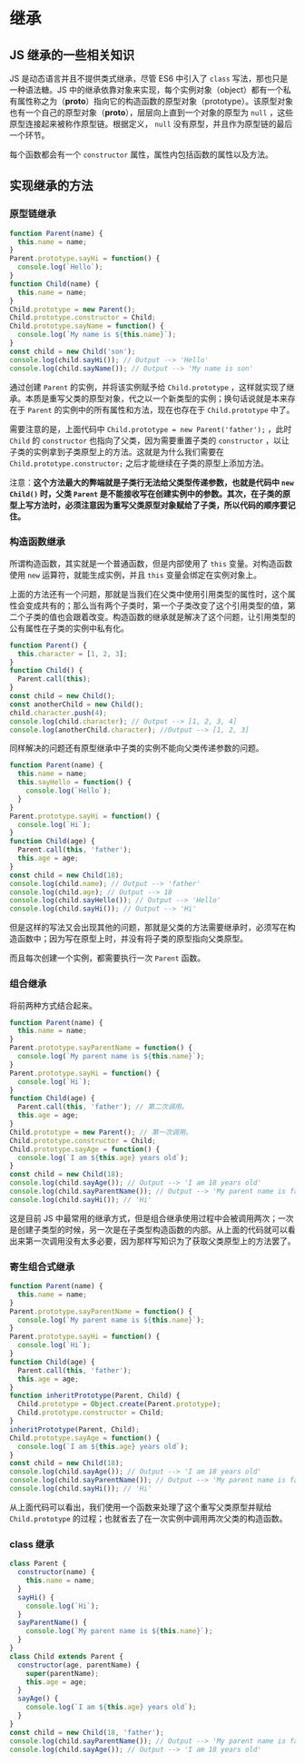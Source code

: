 # 继承

## JS 继承的一些相关知识

JS 是动态语言并且不提供类式继承，尽管 ES6 中引入了 `class` 写法，那也只是一种语法糖。JS 中的继承依靠对象来实现，每个实例对象（object）都有一个私有属性称之为（__proto__）指向它的构造函数的原型对象（prototype）。该原型对象也有一个自己的原型对象（__proto__），层层向上直到一个对象的原型为 `null` ，这些原型连接起来被称作原型链。根据定义， `null` 没有原型，并且作为原型链的最后一个环节。

每个函数都会有一个 `constructor` 属性，属性内包括函数的属性以及方法。

## 实现继承的方法

### 原型链继承

```js
function Parent(name) {
  this.name = name;
}
Parent.prototype.sayHi = function() {
  console.log(`Hello`);
}
function Child(name) {
  this.name = name;
}
Child.prototype = new Parent();
Child.prototype.constructor = Child;
Child.prototype.sayName = function() {
  console.log(`My name is ${this.name}`);
}
const child = new Child('son');
console.log(child.sayHi()); // Output --> 'Hello'
console.log(child.sayName()); // Output --> 'My name is son'
```

通过创建 `Parent` 的实例，并将该实例赋予给 `Child.prototype` ，这样就实现了继承。本质是重写父类的原型对象，代之以一个新类型的实例；换句话说就是本来存在于 `Parent` 的实例中的所有属性和方法，现在也存在于 `Child.prototype` 中了。

需要注意的是，上面代码中 `Child.prototype = new Parent('father');` ，此时 `Child` 的 `constructor` 也指向了父类，因为需要重置子类的 `constructor` ，以让子类的实例拿到子类原型上的方法。这就是为什么我们需要在 `Child.prototype.constructor;` 之后才能继续在子类的原型上添加方法。

注意：**这个方法最大的弊端就是子类行无法给父类型传递参数，也就是代码中 `new Child()` 时，父类 `Parent` 是不能接收写在创建实例中的参数。其次，在子类的原型上写方法时，必须注意因为重写父类原型对象赋给了子类，所以代码的顺序要记住。**

### 构造函数继承

所谓构造函数，其实就是一个普通函数，但是内部使用了 `this` 变量。对构造函数使用 `new` 运算符，就能生成实例，并且 `this` 变量会绑定在实例对象上。

上面的方法还有一个问题，那就是当我们在父类中使用引用类型的属性时，这个属性会变成共有的；那么当有两个子类时，第一个子类改变了这个引用类型的值，第二个子类的值也会跟着改变。构造函数的继承就是解决了这个问题，让引用类型的公有属性在子类的实例中私有化。

```js
function Parent() {
  this.character = [1, 2, 3];
}
function Child() {
  Parent.call(this);
}
const child = new Child();
const anotherChild = new Child();
child.character.push(4);
console.log(child.character); // Output --> [1, 2, 3, 4]
console.log(anotherChild.character); //Output --> [1, 2, 3]
```

同样解决的问题还有原型继承中子类的实例不能向父类传递参数的问题。

```js
function Parent(name) {
  this.name = name;
  this.sayHello = function() {
    console.log(`Hello`);
  }
}
Parent.prototype.sayHi = function() {
  console.log(`Hi`);
}
function Child(age) {
  Parent.call(this, 'father');
  this.age = age;
}
const child = new Child(18);
console.log(child.name); // Output --> 'father'
console.log(child.age); // Output --> 18
console.log(child.sayHello()); // Output --> 'Hello'
console.log(child.sayHi()); // Output --> 'Hi'
```

但是这样的写法又会出现其他的问题，那就是父类的方法需要继承时，必须写在构造函数中；因为写在原型上时，并没有将子类的原型指向父类原型。

而且每次创建一个实例，都需要执行一次 `Parent` 函数。

### 组合继承

将前两种方式结合起来。

```js
function Parent(name) {
  this.name = name;
}
Parent.prototype.sayParentName = function() {
  console.log(`My parent name is ${this.name}`);
}
Parent.prototype.sayHi = function() {
  console.log(`Hi`);
}
function Child(age) {
  Parent.call(this, 'father'); // 第二次调用。
  this.age = age;
}
Child.prototype = new Parent(); // 第一次调用。
Child.prototype.constructor = Child;
Child.prototype.sayAge = function() {
  console.log(`I am ${this.age} years old`);
}
const child = new Child(18);
console.log(child.sayAge()); // Output --> 'I am 18 years old'
console.log(child.sayParentName()); // Output --> 'My parent name is father'
console.log(child.sayHi()); // 'Hi'
```

这是目前 JS 中最常用的继承方式，但是组合继承使用过程中会被调用两次；一次是创建子类型的时候，另一次是在子类型构造函数的内部。从上面的代码就可以看出来第一次调用没有太多必要，因为那样写知识为了获取父类原型上的方法罢了。

### 寄生组合式继承

```js
function Parent(name) {
  this.name = name;
}
Parent.prototype.sayParentName = function() {
  console.log(`My parent name is ${this.name}`);
}
Parent.prototype.sayHi = function() {
  console.log(`Hi`);
}
function Child(age) {
  Parent.call(this, 'father');
  this.age = age;
}
function inheritPrototype(Parent, Child) {
  Child.prototype = Object.create(Parent.prototype);
  Child.prototype.constructor = Child;
}
inheritPrototype(Parent, Child);
Child.prototype.sayAge = function() {
  console.log(`I am ${this.age} years old`);
}
const child = new Child(18);
console.log(child.sayAge()); // Output --> 'I am 18 years old'
console.log(child.sayParentName()); // Output --> 'My parent name is father'
console.log(child.sayHi()); // 'Hi'
```

从上面代码可以看出，我们使用一个函数来处理了这个重写父类原型并赋给 `Child.prototype` 的过程；也就省去了在一次实例中调用两次父类的构造函数。

### class 继承

```js
class Parent {
  constructor(name) {
    this.name = name;
  }
  sayHi() {
    console.log(`Hi`);
  }
  sayParentName() {
    console.log(`My parent name is ${this.name}`);
  }
}
class Child extends Parent {
  constructor(age, parentName) {
    super(parentName);
    this.age = age;
  }
  sayAge() {
    console.log(`I am ${this.age} years old`);
  }
}
const child = new Child(18, 'father');
console.log(child.sayParentName()); // Output --> 'My parent name is father'
console.log(child.sayAge()); // Output --> 'I am 18 years old'
```

